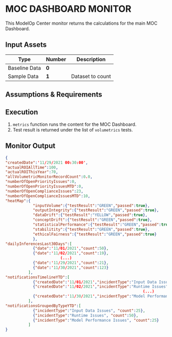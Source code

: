 # MOC DASHBOARD MONITOR
This ModelOp Center monitor returns the calculations for the main MOC Dashboard.

## Input Assets

| Type          | Number | Description                                           |
| ------------- | ------ | ----------------------------------------------------- |
| Baseline Data | **0**  | |
| Sample Data   | **1**  | Dataset to count |

## Assumptions & Requirements

## Execution
1. `metrics` function runs the content for the MOC Dashboard.
2. Test result is returned under the list of `volumetrics` tests.

## Monitor Output

```JSON
{
"createdDate":'11/29/2021 00:30:00',
"actualROIAllTime":100,
"actualROIThisYear":70,
"allVolumetricMonitorRecordCount":0.0,
"numberOfOpenPriorityIssues":0,
"numberOfOpenPriorityIssuesMTD":0,
"numberOfOpenComplianceIssues":23,
"numberOfOpenComplianceIssuesMTD":10,
"heatMap":{
            "inputVolume":{"testResult":"GREEN","passed":true},
            "outputIntegrity":{"testResult":"GREEN","passed":true},
            "dataDrift":{"testResult":"YELLOW","passed":true},
            "conceptDrift":{"testResult":"GREEN","passed":true},
            "statisticalPerformance":{"testResult":"GREEN","passed":true},
            "stabilitity":{"testResult":"GREEN","passed":true},
            "ethicalFairness":{"testResult":"GREEN","passed":true}
            },
"dailyInferencesLast30Days":[
            {"date":'11/01/2021',"count":50},
            {"date":'11/02/2021',"count":19},
                        (...)
            {"date":'11/29/2021',"count":21},
            {"date":'11/30/2021',"count":123}
          ],
"notificationsTimelineYTD":[
            {"createdDate":'11/01/2021',"incidentType":"Input Data Issues","priority":"high","state":"Open","notificationID":"22989b9b-36bf-4134-8815-e1c84b672483" },
            {"createdDate":'11/02/2021',"incidentType":"Runtime Issues","priority":"high","state":"Open","notificationID":"f5c3ab1a-3f45-4e7d-8ef5-4647e06747c0" }, 
                                                            (...)
            {"createdDate":'11/30/2021',"incidentType":"Model Performance Issues","priority":"high","state":"Open","notificationID":"0fcbb5dd-8667-405c-ac8f-52f72ca24454" }
          ],
"notificationsGroupedByTypeYTD":[
            {"incidentType":"Input Data Issues", "count":25},
            {"incidentType":"Runtime Issues", "count":50},
            {"incidentType":"Model Performance Issues", "count":25}
          ]
}
```